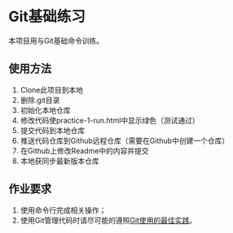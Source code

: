 # Git基础练习

本项目用与Git基础命令训练。

## 使用方法

1. Clone此项目到本地
2. 删除.git目录
3. 初始化本地仓库
4. 修改代码使practice-1-run.html中显示绿色（测试通过）
5. 提交代码到本地仓库
6. 推送代码仓库到Github远程仓库（需要在Github中创建一个仓库）
7. 在Github上修改Readme中的内容并提交
8. 本地获同步最新版本仓库

## 作业要求

1. 使用命令行完成相关操作；
2. 使用Git管理代码时请尽可能的遵照[Git使用的最佳实践](https://github.com/iamcoach/git)。


